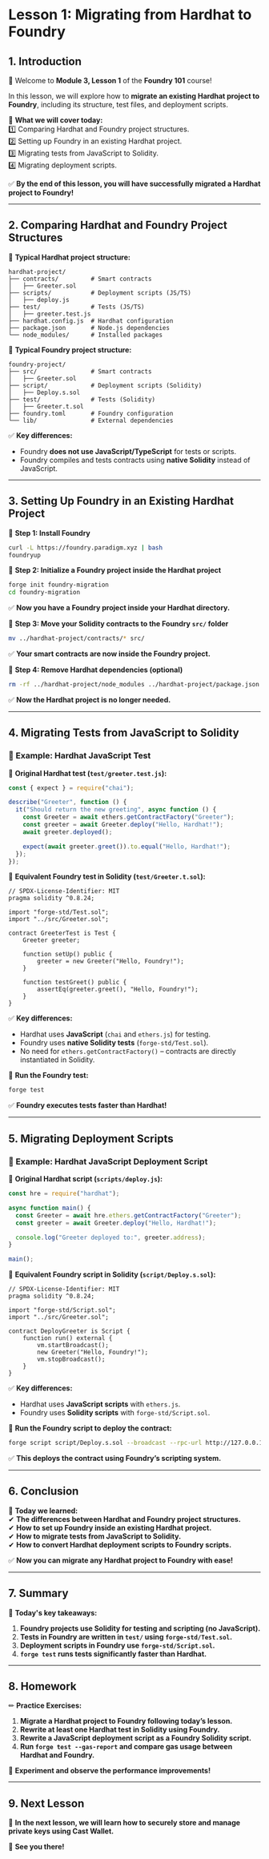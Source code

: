 # **Lesson 1: Migrating from Hardhat to Foundry**  

## **1. Introduction**  

👋 Welcome to **Module 3, Lesson 1** of the **Foundry 101** course!  

In this lesson, we will explore how to **migrate an existing Hardhat project to Foundry**, including its structure, test files, and deployment scripts.  

📌 **What we will cover today:**  
1️⃣ Comparing Hardhat and Foundry project structures.  
2️⃣ Setting up Foundry in an existing Hardhat project.  
3️⃣ Migrating tests from JavaScript to Solidity.  
4️⃣ Migrating deployment scripts.  

✅ **By the end of this lesson, you will have successfully migrated a Hardhat project to Foundry!**  

---

## **2. Comparing Hardhat and Foundry Project Structures**  

📌 **Typical Hardhat project structure:**  

```
hardhat-project/
├── contracts/         # Smart contracts
│   ├── Greeter.sol
├── scripts/           # Deployment scripts (JS/TS)
│   ├── deploy.js
├── test/              # Tests (JS/TS)
│   ├── greeter.test.js
├── hardhat.config.js  # Hardhat configuration
├── package.json       # Node.js dependencies
└── node_modules/      # Installed packages
```

📌 **Typical Foundry project structure:**  

```
foundry-project/
├── src/               # Smart contracts
│   ├── Greeter.sol
├── script/            # Deployment scripts (Solidity)
│   ├── Deploy.s.sol
├── test/              # Tests (Solidity)
│   ├── Greeter.t.sol
├── foundry.toml       # Foundry configuration
└── lib/               # External dependencies
```

✅ **Key differences:**  
- Foundry **does not use JavaScript/TypeScript** for tests or scripts.  
- Foundry compiles and tests contracts using **native Solidity** instead of JavaScript.  

---

## **3. Setting Up Foundry in an Existing Hardhat Project**  

📌 **Step 1: Install Foundry**  

```bash
curl -L https://foundry.paradigm.xyz | bash
foundryup
```

📌 **Step 2: Initialize a Foundry project inside the Hardhat project**  

```bash
forge init foundry-migration
cd foundry-migration
```

✅ **Now you have a Foundry project inside your Hardhat directory.**  

📌 **Step 3: Move your Solidity contracts to the Foundry `src/` folder**  

```bash
mv ../hardhat-project/contracts/* src/
```

✅ **Your smart contracts are now inside the Foundry project.**  

📌 **Step 4: Remove Hardhat dependencies (optional)**  

```bash
rm -rf ../hardhat-project/node_modules ../hardhat-project/package.json ../hardhat-project/hardhat.config.js
```

✅ **Now the Hardhat project is no longer needed.**  

---

## **4. Migrating Tests from JavaScript to Solidity**  

### **📌 Example: Hardhat JavaScript Test**  

📌 **Original Hardhat test (`test/greeter.test.js`):**  

```javascript
const { expect } = require("chai");

describe("Greeter", function () {
  it("Should return the new greeting", async function () {
    const Greeter = await ethers.getContractFactory("Greeter");
    const greeter = await Greeter.deploy("Hello, Hardhat!");
    await greeter.deployed();

    expect(await greeter.greet()).to.equal("Hello, Hardhat!");
  });
});
```

📌 **Equivalent Foundry test in Solidity (`test/Greeter.t.sol`):**  

```solidity
// SPDX-License-Identifier: MIT
pragma solidity ^0.8.24;

import "forge-std/Test.sol";
import "../src/Greeter.sol";

contract GreeterTest is Test {
    Greeter greeter;

    function setUp() public {
        greeter = new Greeter("Hello, Foundry!");
    }

    function testGreet() public {
        assertEq(greeter.greet(), "Hello, Foundry!");
    }
}
```

✅ **Key differences:**  
- Hardhat uses **JavaScript** (`chai` and `ethers.js`) for testing.  
- Foundry uses **native Solidity tests** (`forge-std/Test.sol`).  
- No need for `ethers.getContractFactory()` – contracts are directly instantiated in Solidity.  

📌 **Run the Foundry test:**  

```bash
forge test
```

✅ **Foundry executes tests faster than Hardhat!**  

---

## **5. Migrating Deployment Scripts**  

### **📌 Example: Hardhat JavaScript Deployment Script**  

📌 **Original Hardhat script (`scripts/deploy.js`):**  

```javascript
const hre = require("hardhat");

async function main() {
  const Greeter = await hre.ethers.getContractFactory("Greeter");
  const greeter = await Greeter.deploy("Hello, Hardhat!");

  console.log("Greeter deployed to:", greeter.address);
}

main();
```

📌 **Equivalent Foundry script in Solidity (`script/Deploy.s.sol`):**  

```solidity
// SPDX-License-Identifier: MIT
pragma solidity ^0.8.24;

import "forge-std/Script.sol";
import "../src/Greeter.sol";

contract DeployGreeter is Script {
    function run() external {
        vm.startBroadcast();
        new Greeter("Hello, Foundry!");
        vm.stopBroadcast();
    }
}
```

✅ **Key differences:**  
- Hardhat uses **JavaScript scripts** with `ethers.js`.  
- Foundry uses **Solidity scripts** with `forge-std/Script.sol`.  

📌 **Run the Foundry script to deploy the contract:**  

```bash
forge script script/Deploy.s.sol --broadcast --rpc-url http://127.0.0.1:8545
```

✅ **This deploys the contract using Foundry’s scripting system.**  

---

## **6. Conclusion**  

📌 **Today we learned:**  
✔ **The differences between Hardhat and Foundry project structures.**  
✔ **How to set up Foundry inside an existing Hardhat project.**  
✔ **How to migrate tests from JavaScript to Solidity.**  
✔ **How to convert Hardhat deployment scripts to Foundry scripts.**  

✅ **Now you can migrate any Hardhat project to Foundry with ease!**  

---

## **7. Summary**  

📌 **Today's key takeaways:**  
1. **Foundry projects use Solidity for testing and scripting (no JavaScript).**  
2. **Tests in Foundry are written in `test/` using `forge-std/Test.sol`.**  
3. **Deployment scripts in Foundry use `forge-std/Script.sol`.**  
4. **`forge test` runs tests significantly faster than Hardhat.**  

---

## **8. Homework**  

✏ **Practice Exercises:**  
1. **Migrate a Hardhat project to Foundry following today’s lesson.**  
2. **Rewrite at least one Hardhat test in Solidity using Foundry.**  
3. **Rewrite a JavaScript deployment script as a Foundry Solidity script.**  
4. **Run `forge test --gas-report` and compare gas usage between Hardhat and Foundry.**  

📌 **Experiment and observe the performance improvements!**  

---

## **9. Next Lesson**  

📅 **In the next lesson, we will learn how to securely store and manage private keys using Cast Wallet.**  

🚀 **See you there!**  